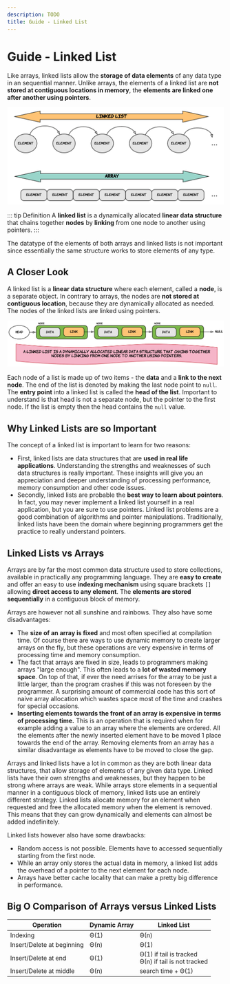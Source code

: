 ```yaml
---
description: TODO
title: Guide - Linked List
---
```


# Guide - Linked List

Like arrays, linked lists allow the **storage of data elements** of any data type in an sequential manner. Unlike arrays, the elements of a linked list are **not stored at contiguous locations in memory**, the **elements are linked one after another using pointers**.

![Linked List Concept](./img/linked-list-concept.png)

::: tip Definition
A **linked list** is a dynamically allocated **linear data structure** that chains together **nodes** by **linking** from one node to another using pointers.
:::

The datatype of the elements of both arrays and linked lists is not important since essentially the same structure works to store elements of any type.

## A Closer Look

A linked list is a **linear data structure** where each element, called a **node**, is a separate object. In contrary to arrays, the nodes are **not stored at contiguous location**, because they are dynamically allocated as needed. The nodes of the linked lists are linked using pointers.

![Representation of a Linked List](./img/linear-data-structure.png)

Each node of a list is made up of two items - the **data** and a **link to the next node**. The end of the list is denoted by making the last node point to `null`. The **entry point** into a linked list is called the **head of the list**. Important to understand is that  head is not a separate node, but the pointer to the first node. If the list is empty then the head contains the `null` value.

## Why Linked Lists are so Important

The concept of a linked list is important to learn for two reasons:

* First, linked lists are data structures that are **used in real life applications**. Understanding the strengths and weaknesses of such data structures is really important. These insights will give you an appreciation and deeper understanding of processing performance, memory consumption and other code issues.
* Secondly, linked lists are probable the **best way to learn about pointers**. In fact, you may never implement a linked list yourself in a real application, but you are sure to use pointers. Linked list problems are a good combination of algorithms and pointer manipulations. Traditionally, linked lists have been the domain where beginning programmers get the practice to really understand pointers.

## Linked Lists vs Arrays

Arrays are by far the most common data structure used to store collections, available in practically any programming language. They are **easy to create** and offer an easy to use **indexing mechanism** using square brackets `[]` allowing **direct access to any element**. The **elements are stored sequentially** in a contiguous block of memory.

Arrays are however not all sunshine and rainbows. They also have some disadvantages:

* The **size of an array is fixed** and most often specified at compilation time. Of course there are ways to use dynamic memory to create larger arrays on the fly, but these operations are very expensive in terms of processing time and memory consumption.
* The fact that arrays are fixed in size, leads to programmers making arrays "large enough". This often leads to a **lot of wasted memory space**. On top of that, if ever the need arrises for the array to be just a little larger, than the program crashes if this was not foreseen by the programmer. A surprising amount of
commercial code has this sort of naive array allocation which wastes space most of the time and crashes for special occasions.
* **Inserting elements towards the front of an array is expensive in terms of processing time.** This is an operation that is required when for example adding a value to an array where the elements are ordered. All the elements after the newly inserted element have to be moved 1 place towards the end of the array. Removing elements from an array has a similar disadvantage as elements have to be moved to close the gap.

Arrays and linked lists have a lot in common as they are both linear data structures, that allow storage of elements of any given data type. Linked lists have their own strengths and weaknesses, but they happen to be strong where arrays are weak. While arrays store elements in a sequential manner in a contiguous block of memory, linked lists use an entirely different strategy. Linked lists allocate memory for an element when requested and free the allocated memory when the element is removed. This means that they can grow dynamically and elements can almost be added indefinitely.

Linked lists however also have some drawbacks:

* Random access is not possible. Elements have to accessed sequentially starting from the first node.
* While an array only stores the actual data in memory, a linked list adds the overhead of a pointer to the next element for each node.
* Arrays have better cache locality that can make a pretty big difference in performance.

## Big O Comparison of Arrays versus Linked Lists

<!-- TODO: Add description -->

| Operation | Dynamic Array | Linked List |
| --- | --- | --- |
| Indexing | Θ(1) | Θ(n) |
| Insert/Delete at beginning | Θ(n) | Θ(1) |
| Insert/Delete at end | Θ(1) | Θ(1) if tail is tracked<br>Θ(n) if tail is not tracked |
| Insert/Delete at middle | Θ(n) | search time + Θ(1) |

<!-- Source: https://en.wikipedia.org/wiki/Linked_list#Linked_lists_vs._dynamic_arrays -->
